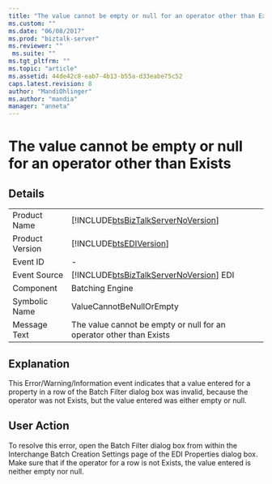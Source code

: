 ```yaml
---
title: "The value cannot be empty or null for an operator other than Exists | Microsoft Docs"
ms.custom: ""
ms.date: "06/08/2017"
ms.prod: "biztalk-server"
ms.reviewer: ""
 ms.suite: ""
ms.tgt_pltfrm: ""
ms.topic: "article"
ms.assetid: 44de42c8-eab7-4b13-b55a-d33eabe75c52
caps.latest.revision: 8
author: "MandiOhlinger"
ms.author: "mandia"
manager: "anneta"
---
```

# The value cannot be empty or null for an operator other than Exists
## Details  
  
|||  
|-|-|  
|Product Name|[!INCLUDE[btsBizTalkServerNoVersion](../includes/btsbiztalkservernoversion-md.md)]|  
|Product Version|[!INCLUDE[btsEDIVersion](../includes/btsediversion-md.md)]|  
|Event ID|-|  
|Event Source|[!INCLUDE[btsBizTalkServerNoVersion](../includes/btsbiztalkservernoversion-md.md)] EDI|  
|Component|Batching Engine|  
|Symbolic Name|ValueCannotBeNullOrEmpty|  
|Message Text|The value cannot be empty or null for an operator other than Exists|  
  
## Explanation  
 This Error/Warning/Information event indicates that a value entered for a property in a row of the Batch Filter dialog box was invalid, because the operator was not Exists, but the value entered was either empty or null.  
  
## User Action  
 To resolve this error, open the Batch Filter dialog box from within the Interchange Batch Creation Settings page of the EDI Properties dialog box. Make sure that if the operator for a row is not Exists, the value entered is neither empty nor null.